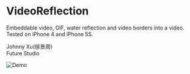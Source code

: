 # VideoReflection
Embeddable video, GIF, water reflection and video borders into a video. Tested on iPhone 4 and iPhone 5S.

Johnny Xu(徐景周)  
Future Studio  

![Demo](https://github.com/xujingzhou/VideoReflection/blob/master/Resource/Demo/EN_640x960_1.png)
